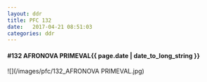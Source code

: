 ```yaml
---
layout: ddr
title: PFC 132
date:   2017-04-21 08:51:03
categories: ddr
---
```


#### **#132** AFRONOVA PRIMEVAL<span class="pull-right">{{ page.date | date_to_long_string }}</span>
![](/images/pfc/132_AFRONOVA PRIMEVAL.jpg)
